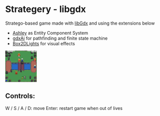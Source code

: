 # Strategery - libgdx

Stratego-based game made with [libGdx](http://www.libgdx.com/) and using the extensions below
- [Ashley](https://github.com/libgdx/ashley) as Entity Component System
- [gdxAi](https://github.com/libgdx/gdx-ai) for pathfinding and finite state machine
- [Box2DLights](https://github.com/libgdx/box2dlights) for visual effects


<img src="https://raw.githubusercontent.com/russellpwirtz/strategery/master/screenshot.JPG" width="100" height="100">

## Controls:

W / S / A / D: move
Enter: restart game when out of lives

